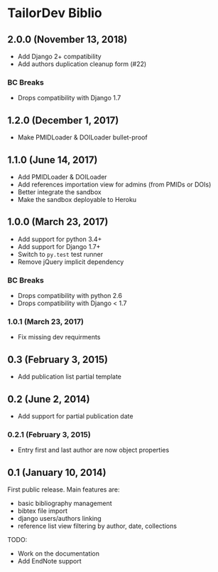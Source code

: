 # TailorDev Biblio

## 2.0.0 (November 13, 2018)

- Add Django 2+ compatibility
- Add authors duplication cleanup form (#22)

### BC Breaks

- Drops compatibility with Django 1.7

## 1.2.0 (December 1, 2017)

- Make PMIDLoader & DOILoader bullet-proof

## 1.1.0 (June 14, 2017)

- Add PMIDLoader & DOILoader
- Add references importation view for admins (from PMIDs or DOIs)
- Better integrate the sandbox
- Make the sandbox deployable to Heroku

## 1.0.0 (March 23, 2017)

- Add support for python 3.4+
- Add support for Django 1.7+
- Switch to `py.test` test runner
- Remove jQuery implicit dependency

### BC Breaks

- Drops compatibility with python 2.6
- Drops compatibility with Django < 1.7

### 1.0.1 (March 23, 2017)

- Fix missing dev requirments

## 0.3 (February 3, 2015)

- Add publication list partial template

## 0.2 (June 2, 2014)

- Add support for partial publication date

### 0.2.1 (February 3, 2015)

- Entry first and last author are now object properties

## 0.1 (January 10, 2014)

First public release. Main features are:

- basic bibliography management
- bibtex file import
- django users/authors linking
- reference list view filtering by author, date, collections

TODO:

- Work on the documentation
- Add EndNote support
